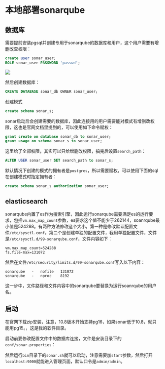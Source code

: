 # 本地部署sonarqube

## 数据库

需要提前安装pgsql并创建专用于sonarqube的数据库和用户，这个用户需要有增删改查权限：

```sql
create user sonar_user;
ROLE sonar_user PASSWORD 'passwd';
```

![](https://picture-home.obs.cn-south-1.myhuaweicloud.com/markdown-picture/image.png)


然后创建数据库：

```sql
CREATE DATABASE sonar_db OWNER sonar_user;
```
创建模式

```sql
create schema sonar_s;
```

sonar启动后会创建需要的数据库，因此连接用的用户需要能对模式有增删改权限，这也是官网文档里提到的，可以使用如下命令赋权：

```sql
grant create on database sonar_db to sonar_user;
grant usage on schema sonar_s to sonar_user;
```

这里给了全部权限，其实可以只给增删改权限，搞完后设置`search_path`：

```sql
ALTER USER sonar_user SET search_path to sonar_s;
```

默认情况下创建的模式的拥有者是`postgres`，所以需要赋权，可以使用下面的sql在创建模式时指定拥有者：

```sql
create schema sonar_s authorization sonar_user;
```


## elasticsearch

sonarqube内置了es作为搜索引擎，因此运行sonarqube需要满足es的运行要求，包括`vm.max_map_count`参数，es要求这个值不能少于262144，soanrqube最小值是524288。有两种方法修改这个大小，第一种是修改默认配置文件`/etc/sysctl.conf`，第二个是创建单独的配置文件，我用单独配置文件，文件是`/etc/sysctl.d/99-sonarqube.conf`，文件内容如下：

```
vm.max_map_count=524288
fs.file-max=131072
```

然后在文件`/etc/security/limits.d/99-sonarqube.conf`写入以下内容：

```
sonarqube   -   nofile   131072
sonarqube   -   nproc    8192
```

这一步中，文件路径和文件内容中的sonarqube要替换为运行soanrqube的用户名。

## 启动

在官网下载zip安装，注意，10.8版本开始支持pg16，如果sonar低于10.8，就只能用pg15。，这是我的软件目录。

启动前要修改配置文件中的数据库连接，文件是安装目录下的`conf/sonar.properties`：

然后运行`bin`目录下的`sonar.sh`就可以启动，注意需要加`start`参数，然后打开`localhost:9000`就能进入管理页面，默认口令是`admin/admin`。
